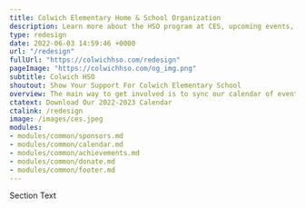 ```yaml
---
title: Colwich Elementary Home & School Organization
description: Learn more about the HSO program at CES, upcoming events, and find out how you can contribute.
type: redesign
date: 2022-06-03 14:59:46 +0000
url: "/redesign"
fullUrl: "https://colwichhso.com/redesign"
pageImage: "https://colwichhso.com/og_img.png"
subtitle: Colwich HSO
shoutout: Show Your Support For Colwich Elementary School
overview: The main way to get involved is to sync our calendar of events, which will keep you updated on all upcoming HSO activities.
ctatext: Download Our 2022-2023 Calendar
ctalink: /redesign
image: /images/ces.jpeg
modules:
- modules/common/sponsors.md
- modules/common/calendar.md
- modules/common/achievements.md
- modules/common/donate.md
- modules/common/footer.md
---
```

Section Text
